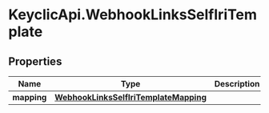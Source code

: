 # KeyclicApi.WebhookLinksSelfIriTemplate

## Properties
Name | Type | Description | Notes
------------ | ------------- | ------------- | -------------
**mapping** | [**WebhookLinksSelfIriTemplateMapping**](WebhookLinksSelfIriTemplateMapping.md) |  | [optional] 


